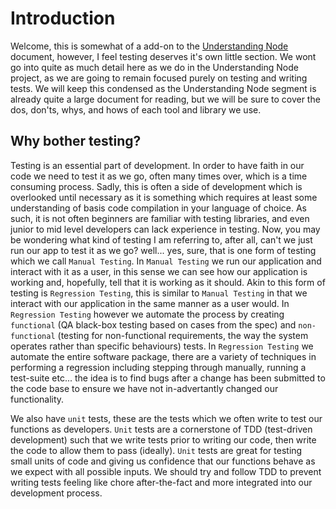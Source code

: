 # Introduction

Welcome, this is somewhat of a add-on to the [Understanding Node](https://github.com/Summoned-Archfiend/Understanding-Node/blob/master/chapters/1_introduction.md) document, however, I feel testing deserves it's own little section. We wont go into quite as much detail here as we do in the Understanding Node project, as we are going to remain focused purely on testing and writing tests. We will keep this condensed as the Understanding Node segment is already quite a large document for reading, but we will be sure to cover the dos, don'ts, whys, and hows of each tool and library we use.

## Why bother testing?

Testing is an essential part of development. In order to have faith in our code we need to test it as we go, often many times over, which is a time consuming process. Sadly, this is often a side of development which is overlooked until necessary as it is something which requires at least some understanding of basis code compilation in your language of choice. As such, it is not often beginners are familiar with testing libraries, and even junior to mid level developers can lack experience in testing. Now, you may be wondering what kind of testing I am referring to, after all, can't we just run our app to test it as we go? well... yes, sure, that is one form of testing which we call `Manual Testing`. In `Manual Testing` we run our application and interact with it as a user, in this sense we can see how our application is working and, hopefully, tell that it is working as it should. Akin to this form of testing is `Regression Testing`, this is similar to `Manual Testing` in that we interact with our application in the same manner as a user would. In `Regression Testing` however we automate the process by creating `functional` (QA black-box testing based on cases from the spec) and `non-functional` (testing for non-functional requirements, the way the system operates rather than specific behaviours) tests. In `Regression Testing` we automate the entire software package, there are a variety of techniques in performing a regression including stepping through manually, running a test-suite etc... the idea is to find bugs after a change has been submitted to the code base to ensure we have not in-advertantly changed our functionality.

We also have `unit` tests, these are the tests which we often write to test our functions as developers. `Unit` tests are a cornerstone of TDD (test-driven development) such that we write tests prior to writing our code, then write the code to allow them to pass (ideally). `Unit` tests are great for testing small units of code and giving us confidence that our functions behave as we expect with all possible inputs. We should try and follow TDD to prevent writing tests feeling like chore after-the-fact and more integrated into our development process.